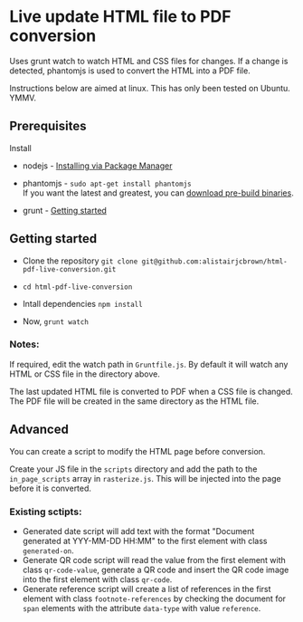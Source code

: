 # Live update HTML file to PDF conversion

Uses grunt watch to watch HTML and CSS files for changes. If a change is detected, phantomjs is used to convert the HTML into a PDF file.

Instructions below are aimed at linux. This has only been tested on Ubuntu. YMMV.

## Prerequisites

Install

 * nodejs - [Installing via Package Manager](https://github.com/joyent/node/wiki/Installing-Node.js-via-package-manager)

 * phantomjs - `sudo apt-get install phantomjs`<br />
   If you want the latest and greatest, you can [download pre-build binaries](http://phantomjs.org/download.html).

 * grunt - [Getting started](http://gruntjs.com/getting-started)


## Getting started

 * Clone the repository
  `git clone git@github.com:alistairjcbrown/html-pdf-live-conversion.git`

 * `cd html-pdf-live-conversion`

 * Intall dependencies
   `npm install`

 * Now, `grunt watch`

### Notes:

If required, edit the watch path in `Gruntfile.js`. By default it will watch any HTML or CSS file in the directory above.

The last updated HTML file is converted to PDF when a CSS file is changed. The PDF file will be created in the same directory as the HTML file.

## Advanced

You can create a script to modify the HTML page before conversion.

Create your JS file in the `scripts` directory and add the path to the `in_page_scripts` array in `rasterize.js`. This will be injected into the page before it is converted.

### Existing sctipts:

 * Generated date script will add text with the format "Document generated at YYY-MM-DD HH:MM" to the first element with class `generated-on`.
 * Generate QR code script will read the value from the first element with class `qr-code-value`, generate a QR code and insert the QR code image into the first element with class `qr-code`.
 * Generate reference script will create a list of references in the first element with class `footnote-references` by checking the document for `span` elements with the attribute `data-type` with value `reference`.
